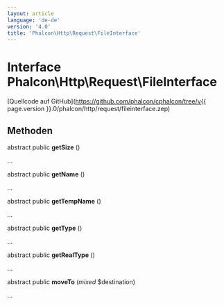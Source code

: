 ```yaml
---
layout: article
language: 'de-de'
version: '4.0'
title: 'Phalcon\Http\Request\FileInterface'
---
```

# Interface **Phalcon\Http\Request\FileInterface**

[Quellcode auf GitHub](https://github.com/phalcon/cphalcon/tree/v{{ page.version }}.0/phalcon/http/request/fileinterface.zep)

## Methoden

abstract public **getSize** ()

...

abstract public **getName** ()

...

abstract public **getTempName** ()

...

abstract public **getType** ()

...

abstract public **getRealType** ()

...

abstract public **moveTo** (*mixed* $destination)

...
